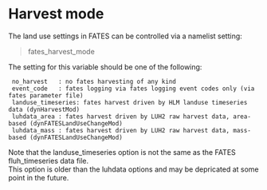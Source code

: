 # Harvest mode

The land use settings in FATES can be controlled via a namelist setting: 

> fates_harvest_mode

The setting for this variable should be one of the following: 

``` 
 no_harvest   : no fates harvesting of any kind                                                                                                         
 event_code   : fates logging via fates logging event codes only (via fates parameter file)                                                             
 landuse_timeseries: fates harvest driven by HLM landuse timeseries data (dynHarvestMod)                                                                
 luhdata_area : fates harvest driven by LUH2 raw harvest data, area-based (dynFATESLandUseChangeMod)                                                    
 luhdata_mass : fates harvest driven by LUH2 raw harvest data, mass-based (dynFATESLandUseChangeMod)  
```
                                                  
Note that the landuse_timeseries option is not the same as the FATES fluh_timeseries data file.                                                         
This option is older than the luhdata options and may be depricated at some point in the future.  
